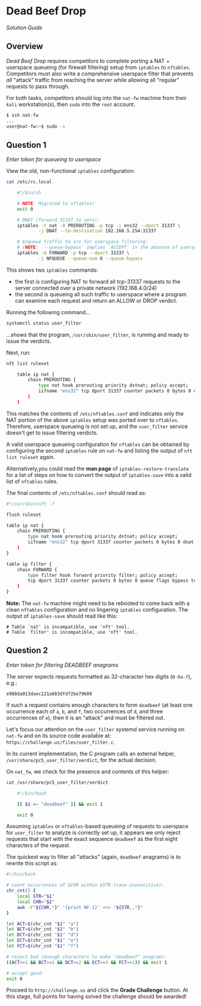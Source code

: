 # Dead Beef Drop

*Solution Guide*

## Overview

*Dead Beef Drop* requires competitors to complete porting a NAT + userspace queueing (for firewall filtering) setup from `iptables` to `nftables`. Competitors must also write a comprehensive userspace filter that prevents *all* "attack" traffic from reaching the server while allowing all "regular" requests to pass through.

For both tasks, competitors should log into the `nat-fw` machine from their `kali` workstation(s), then `sudo` into the `root` account.

```bash
$ ssh nat-fw
...
user@nat-fw:~$ sudo -s
```

## Question 1

*Enter token for queueing to userspace*

View the old, non-functional `iptables` configuration:

```bash
cat /etc/rc.local

	#!/bin/sh

	# NOTE: Migrated to nftables!
	exit 0

	# DNAT (forward 31337 to serv):
	iptables -t nat -A PREROUTING -p tcp -i ens32 --dport 31337 \
			-j DNAT --to-destination 192.168.5.254:31337

	# Enqueue traffic to srv for userspace filtering:
	# (NOTE: `--queue-bypass` implies `ACCEPT` in the absence of userspace filter)
	iptables -A FORWARD -p tcp --dport 31337 \
			-j NFQUEUE --queue-num 0 --queue-bypass
```

This shows two `iptables` commands: 

- the first is configuring NAT to forward all tcp-31337 requests to the server connected over a private network (192.168.4.0/24)
- the second is queueing all such traffic to userspace where a program can examine each request and return an ALLOW or DROP verdict.

Running the following command...

```bash
systemctl status user_filter
```

...shows that the program, `/usr/sbin/user_filter`, is running and ready to issue the  verdicts.

Next, run:

```bash
nft list ruleset

	table ip nat {
		chain PREROUTING {
			type nat hook prerouting priority dstnat; policy accept;
			iifname "ens32" tcp dport 31337 counter packets 0 bytes 0 dnat to 192.168.5.254:31337
		}
	}
```

This matches the contents of `/etc/nftables.conf` and indicates only the NAT portion of the above `iptables` setup was ported over to `nftables`. Therefore, userspace queueing is not set up, and the `user_filter` service doesn't get to issue filtering verdicts.

A valid userspace queueing configuration for `nftables` can be obtained by configuring the second `iptables` rule on `nat-fw` and listing the output of `nft list ruleset` again. 

Alternatively,you could read the **man page** of `iptables-restore-translate` for a list of steps on how to convert the output of `iptables-save` into a valid list of `nftables` rules.

The final contents of `/etc/nftables.conf` should read as:

```bash
#!/usr/sbin/nft -f

flush ruleset

table ip nat {
	chain PREROUTING {
		type nat hook prerouting priority dstnat; policy accept;
		iifname "ens32" tcp dport 31337 counter packets 0 bytes 0 dnat to 192.168.5.254:31337
	}
}

table ip filter {
	chain FORWARD {
		type filter hook forward priority filter; policy accept;
		tcp dport 31337 counter packets 0 bytes 0 queue flags bypass to 0
	}
}
```

**Note:**
The `nat-fw` machine might need to be rebooted to come back with a clean `nftables` configuration and no lingering `iptables` configuration. The output of `iptables-save` should read like this:

```
# Table `nat' is incompatible, use 'nft' tool.
# Table `filter' is incompatible, use 'nft' tool.
```

## Question 2

*Enter token for filtering DEADBEEF anagrams*

The server expects requests formatted as 32-character hex digits (`0-9a-f`), e.g.:

```
e988da013daec121a683dfdf2be79609
```

If such a request contains enough characters to form `deadbeef` (at least one occurrence each of `a`, `b`, and `f`, two occurrences of `d`, and three occurrences of `e`), then it is an "attack" and must be filtered out.

Let's focus our attention on the `user_filter` systemd service running on `nat-fw` and on its source code available at: `https://challenge.us/files/user_filter.c`.

In its current implementation, the C program calls an external helper, `/usr/share/pc5_user_filter/verdict`,  for the actual decision.

On `nat_fw`, we check for the presence and contents of this helper:

```bash
cat /usr/share/pc5_user_filter/verdict

	#!/bin/bash

	[[ $1 =~ "deadbeef" ]] && exit 1

	exit 0
```

Assuming `iptables` or `nftables`-based queueing of requests to userspace for `user_filter` to analyze is correctly set up, it appears we only reject requests that start with the exact sequence `deadbeef` as the first eight characters of the request.

The quickest way to filter all "attacks" (again, `deadbeef` anagrams) is to rewrite
this script as:

```bash
#!/bin/bash

# count occurrences of $CHR within $STR (case-insensitive):
chr_cnt() {
	local STR="$1"
	local CHR="$2"
	awk -F"${CHR,*}" '{print NF-1}' <<< "${STR,,*}"
}

let ACT=$(chr_cnt "$1" "a")
let BCT=$(chr_cnt "$1" "b")
let DCT=$(chr_cnt "$1" "d")
let ECT=$(chr_cnt "$1" "e")
let FCT=$(chr_cnt "$1" "f")

# reject bad (enough characters to make "deadbeef" anagram):
((ACT>=1 && BCT>=1 && DCT>=2 && ECT>=3 && FCT>=1)) && exit 1

# accept good:
exit 0
```

Proceed to `http://challenge.us` and click the **Grade Challenge** button. At this stage, full points for having solved the challenge should be awarded!
